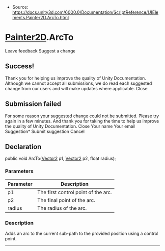 * Source: https://docs.unity3d.com/6000.0/Documentation/ScriptReference/UIElements.Painter2D.ArcTo.html

#  [Painter2D](https://docs.unity3d.com/6000.0/Documentation/ScriptReference/UIElements.Painter2D.html).ArcTo
Leave feedback
Suggest a change
## Success!
Thank you for helping us improve the quality of Unity Documentation. Although we cannot accept all submissions, we do read each suggested change from our users and will make updates where applicable.
Close
## Submission failed
For some reason your suggested change could not be submitted. Please <a>try again</a> in a few minutes. And thank you for taking the time to help us improve the quality of Unity Documentation.
Close
Your name Your email Suggestion* Submit suggestion
Cancel
## Declaration
public void ArcTo([Vector2](https://docs.unity3d.com/6000.0/Documentation/ScriptReference/Vector2.html) p1, [Vector2](https://docs.unity3d.com/6000.0/Documentation/ScriptReference/Vector2.html) p2, float radius); 
### Parameters
Parameter | Description  
---|---  
p1 | The first control point of the arc.  
p2 | The final point of the arc.  
radius | The radius of the arc.  
### Description
Adds an arc to the current sub-path to the provided position using a control point. 
* * *
